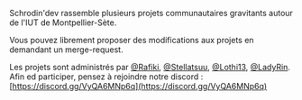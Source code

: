 Schrodin'dev rassemble plusieurs projets communautaires gravitants autour de l'IUT de Montpellier-Sète.

Vous pouvez librement proposer des modifications aux projets en demandant un merge-request.

Les projets sont administrés par [@Rafiki](https://github.com/Rafiki13), [@Stellatsuu](https://github.com/Stellatsuu), [@Lothi13](https://github.com/Lois-Odiardo), [@LadyRin](https://github.com/LadyRin). Afin ed participer, pensez à rejoindre notre discord : [https://discord.gg/VyQA6MNp6q](https://discord.gg/VyQA6MNp6q)
